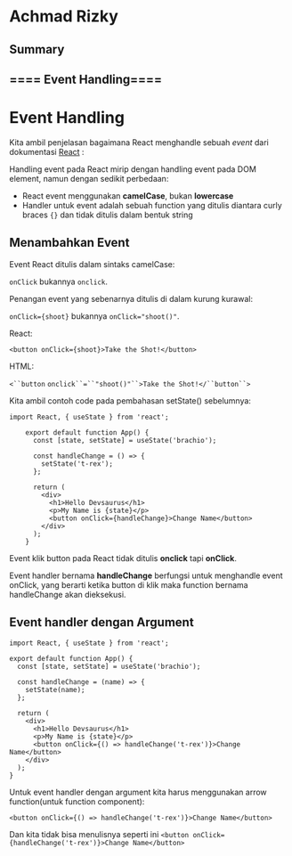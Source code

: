 # Achmad Rizky

## Summary

## ==== Event Handling====

# Event Handling

Kita ambil penjelasan bagaimana React menghandle sebuah _event_ dari dokumentasi [React](https://reactjs.org/docs/handling-events.html) :

Handling event pada React mirip dengan handling event pada DOM element, namun dengan sedikit perbedaan:

- React event menggunakan **camelCase**, bukan **lowercase**
- Handler untuk event adalah sebuah function yang ditulis diantara curly braces `{}` dan tidak ditulis dalam bentuk string

## **Menambahkan Event**

Event React ditulis dalam sintaks camelCase:

`onClick` bukannya `onclick`.

Penangan event yang sebenarnya ditulis di dalam kurung kurawal:

`onClick={shoot}` bukannya `onClick="shoot()"`.

React:

`<button onClick={shoot}>Take the Shot!</button>`

HTML:

` <``button ` ` onclick``=``"shoot()"``>Take the Shot!</``button``> `

Kita ambil contoh code pada pembahasan setState() sebelumnya:

    import React, { useState } from 'react';

        export default function App() {
          const [state, setState] = useState('brachio');

          const handleChange = () => {
            setState('t-rex');
          };

          return (
            <div>
              <h1>Hello Devsaurus</h1>
              <p>My Name is {state}</p>
              <button onClick={handleChange}>Change Name</button>
            </div>
          );
        }

Event klik button pada React tidak ditulis **onclick** tapi **onClick**.

Event handler bernama **handleChange** berfungsi untuk menghandle event onClick, yang berarti ketika button di klik maka function bernama handleChange akan dieksekusi.

## Event handler dengan Argument

    import React, { useState } from 'react';

    export default function App() {
      const [state, setState] = useState('brachio');

      const handleChange = (name) => {
        setState(name);
      };

      return (
        <div>
          <h1>Hello Devsaurus</h1>
          <p>My Name is {state}</p>
          <button onClick={() => handleChange('t-rex')}>Change Name</button>
        </div>
      );
    }

Untuk event handler dengan argument kita harus menggunakan arrow function(untuk function component):

    <button onClick={() => handleChange('t-rex')}>Change Name</button>

Dan kita tidak bisa menulisnya seperti ini
`<button onClick={handleChange('t-rex')}>Change Name</button>`
